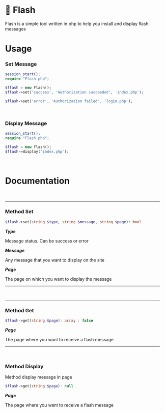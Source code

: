 # :scroll: Flash

Flash is a simple tool written in php to help you install and display flash messages

# Usage

### Set Message

```php
session_start();
require "Flash.php";

$flash = new Flash();
$flash->set('success', 'Authorization succeeded', 'index.php');

$flash->set('error', 'Authorization failed', 'login.php');
```
<br>

### Display Message

```php
session_start();
require "Flash.php";

$flash = new Flash();
$flash->display('index.php');
```
<br>

# Documentation
<br>

-------
### Method Set


```php
$flash->set(string $type, string $message, string $page): bool
```

***Type***

Message status. Can be success or error


***Message***

Any message that you want to display on the site


***Page***

The page on which you want to display the message

-------
<br>  

-------

### Method Get


```php
$flash->get(string $page): array : false
```

***Page***

The page where you want to receive a flash message

-------
<br>    

### Method Display

Method display message in page

```php
$flash->get(string $page): null
```

***Page***

The page where you want to receive a flash message
